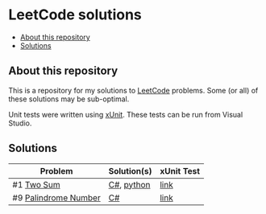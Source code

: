 # LeetCode solutions

- [About this repository](#about-this-repository)
- [Solutions](#solutions)

## About this repository

This is a repository for my solutions to [LeetCode](https://leetcode.com/) problems. 
Some (or all) of these solutions may be sub-optimal.

Unit tests were written using [xUnit](https://xunit.net/). These tests can be run from Visual Studio.

## Solutions

| Problem | Solution(s) | xUnit Test |
|---------|-------------|------------|
| #1 [Two Sum](https://leetcode.com/problems/two-sum/) | [C#](https://github.com/TheFernandoM/LeetCode/blob/main/Solutions/C%23/Problem1_TwoSum/Problem1TwoSum.cs), [python](https://github.com/TheFernandoM/LeetCode/blob/main/Solutions/python/Problem1_TwoSum/two_sum.py)|[link](https://github.com/TheFernandoM/LeetCode/blob/main/Tests/Problem1TwoSumTest.cs)|
| #9 [Palindrome Number](https://leetcode.com/problems/palindrome-number/) | [C#](https://github.com/TheFernandoM/LeetCode/blob/main/Solutions/C%23/Problem9_PalindromeNumber/Problem9PalindromeNumber.cs) | [link](https://github.com/TheFernandoM/LeetCode/blob/main/Tests/Problem9PalindromeNumberTest.cs)|
